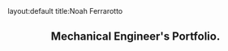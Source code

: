 <!DOCTYPE html>
<html>
	<head>
		layout:default
		title:Noah Ferrarotto
	</head>
	<body>
		<h2 style="text-align: center"> Mechanical Engineer's Portfolio. </h2>
	</body>
</html>